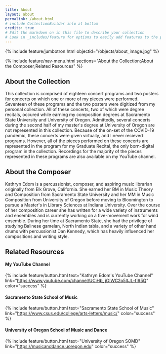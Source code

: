 ```yaml
---
title: About
layout: about
permalink: /about.html
# include CollectionBuilder info at bottom
credits: true
# Edit the markdown on in this file to describe your collection
# Look in _includes/feature for options to easily add features to the page
---
```


{% include feature/jumbotron.html objectid="/objects/about_image.jpg" %}

{% include feature/nav-menu.html sections="About the Collection;About the Composer;Related Resources" %}

## About the Collection

This collection is comprised of eighteen concert programs and two posters for concerts on which one or more of my pieces were performed.  Seventeen of these programs and the two posters were digitized from my personal collection.  All of these concerts, two of which were degree recitals, occured while earning my composition degrees at Sacramento State University and University of Oregon.  Admittedly, several concerts during the second half of my master's degree at University of Oregon are not represented in this collection.  Because of the on-set of the COVID-19 pandemic, these concerts were given virtually, and I never recieved programs.  However, all of the pieces performed on these concerts are represented in the program for my Graduate Recital, the only born-digital program in the collection.  Recordings for the majority of the pieces represented in these programs are also available on my YouTube channel.

## About the Composer

Kathryn Edom is a percussionist, composer, and aspiring music librarian originally from Elk Grove, California.  She earned her BM in Music Theory and Composition from Sacramento State University and her MM in Music Composition from University of Oregon before moving to Bloomington to pursue a Master's in Library Sciences at Indiana University.  Over the course of her composition career she has written for a wide variety of instruments and ensembles and is currently working on a five-movement work for wind ensemble.  During her time at Sacramento State, she had the privilege of studying Balinese gamelan, North Indian tabla, and a variety of other hand drums with percussionist Dan Kennedy, which has heavily influenced her compositions and writing style.

## Related Resources

#### My YouTube Channel

{% include feature/button.html text="Kathryn Edom's YouTube Channel" link="https://www.youtube.com/channel/UCiHb_jOIWC2o5ItJL-fI95Q" color="success" %}

#### Sacramento State School of Music

{% include feature/button.html text="Sacramento State School of Music" link="https://www.csus.edu/college/arts-letters/music/" color="success" %}

#### University of Oregon School of Music and Dance

{% include feature/button.html text="University of Oregon SOMD" link="https://musicanddance.uoregon.edu" color="success" %}
